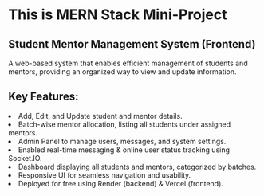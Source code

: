 <h1>This is MERN Stack Mini-Project</h1>
<h2>Student Mentor Management System (Frontend)</h2>
<p>A web-based system that enables efficient management of students and mentors, providing an organized way to view and update information. </p>

<h2>Key Features:</h2>

<li>Add, Edit, and Update student and mentor details.
<li>Batch-wise mentor allocation, listing all students under assigned mentors.
<li>Admin Panel to manage users, messages, and system settings.
<li>Enabled real-time messaging & online user status tracking using Socket.IO.
<li>Dashboard displaying all students and mentors, categorized by batches.
<li>Responsive UI for seamless navigation and usability.
<li>Deployed for free using Render (backend) & Vercel (frontend).
